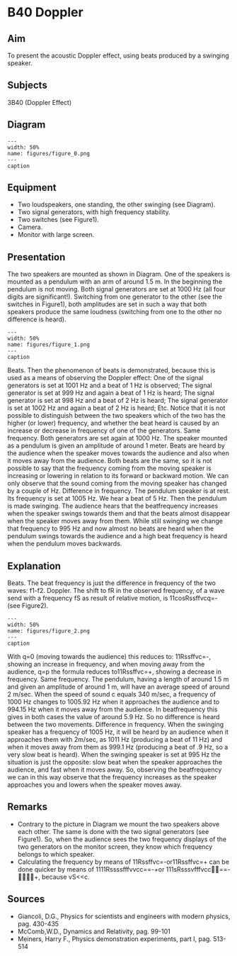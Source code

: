 # B40 Doppler 
    
  
## Aim   
 To present the acoustic Doppler effect, using beats produced by a swinging speaker.    
  
## Subjects   
 3B40 (Doppler Effect)   
  
## Diagram   
   
```{figure} figures/figure_0.png  
---  
width: 50%  
name: figures/figure_0.png  
---  
caption  
``` 
      
  
## Equipment   
 
 *  Two loudspeakers, one standing, the other swinging (see Diagram). 
 *  Two signal generators, with high frequency stability. 
 *  Two switches (see Figure1). 
 *  Camera. 
 *  Monitor with large screen.
     
  
## Presentation   
 The two speakers are mounted as shown in Diagram. One of the speakers is mounted as a pendulum with an arm of around 1.5 m. In the beginning the pendulum is not moving. Both signal generators are set at 1000 Hz (all four digits are significant!). Switching from one generator to the other (see the switches in Figure1), both amplitudes are set in such a way that both speakers produce the same loudness (switching from one to the other no difference is heard).    
```{figure} figures/figure_1.png  
---  
width: 50%  
name: figures/figure_1.png  
---  
caption  
``` 
 Beats. Then the phenomenon of beats is demonstrated, because this is used as a means of observing the Doppler effect:  One of the signal generators is set at 1001 Hz and a beat of 1 Hz is observed; The signal generator is set at 999 Hz and again a beat of 1 Hz is heard; The signal generator is set at 998 Hz and a beat of 2 Hz is heard; The signal generator is set at 1002 Hz and again a beat of 2 Hz is heard; Etc. Notice that it is not possible to distinguish between the two speakers which of the two has the higher (or lower) frequency, and whether the beat heard is caused by an increase or decrease in frequency of one of the generators. Same frequency. Both generators are set again at 1000 Hz. The speaker mounted as a pendulum is given an amplitude of around 1 meter. Beats are heard by the audience when the speaker moves towards the audience and also when it moves away from the audience. Both beats are the same, so it is not possible to say that the frequency coming from the moving speaker is increasing or lowering in relation to its forward or backward motion. We can only observe that the sound coming from the moving speaker has changed by a couple of Hz. Difference in frequency. The pendulum speaker is at rest. Its frequency is set at 1005 Hz. We hear a beat of 5 Hz. Then the pendulum is made swinging. The audience hears that the beatfrequency increases when the speaker swings towards them and that the beats almost disappear when the speaker moves away from them. While still swinging we change that frequency to 995 Hz and now almost no beats are heard when the pendulum swings towards the audience and a high beat frequency is heard when the pendulum moves backwards.      
  
## Explanation   
 Beats. The beat frequency is just the difference in frequency of the two waves: f1-f2. Doppler. The shift to fR in the observed frequency, of a wave send with a frequency fS as result of relative motion, is 11cosRssffvcq=- (see Figure2).     
```{figure} figures/figure_2.png  
---  
width: 50%  
name: figures/figure_2.png  
---  
caption  
``` 
 With q=0 (moving towards the audience) this reduces to: 11Rssffvc=-, showing an increase in frequency, and when moving away from the audience, q=p the formula reduces to11Rssffvc=+, showing a decrease in frequency. Same frequency. The pendulum, having a length of around 1.5 m and given an amplitude of around 1 m, will have an average speed of around 2 m/sec. When the speed of sound c equals 340 m/sec, a frequency of 1000 Hz changes to 1005.92 Hz when it approaches the audience and to 994.15 Hz when it moves away from the audience. In beatfrequency this gives in both cases the value of around 5.9 Hz. So no difference is heard between the two movements. Difference in frequency. When the swinging speaker has a frequency of 1005 Hz, it will be heard by an audience when it approaches them with 2m/sec, as 1011 Hz (producing a beat of 11 Hz) and when it moves away from them as 999.1 Hz (producing a beat of .9 Hz, so a very slow beat is heard). When the swinging speaker is set at 995 Hz the situation is just the opposite: slow beat when the speaker approaches the audience, and fast when it moves away. So, observing the beatfrequency we can in this way observe that the frequency increases as the speaker approaches you and lowers when the speaker moves away.    
  
## Remarks   
 
 *  Contrary to the picture in Diagram we mount the two speakers above each other. The same is done with the two signal generators (see Figure1). So, when the audience sees the two frequency displays of the two generators on the monitor screen, they know which frequency belongs to which speaker.    
 *  Calculating the frequency by means of 11Rssffvc=-or11Rssffvc=+ can be done quicker by means of 1111Rssssfffvvcc==-+or 111sRsssvfffvcc==-+, because vS<<c.
   
  
## Sources   
 
 *  Giancoli, D.G., Physics for scientists and engineers with modern physics, pag. 430-435 
 *  McComb,W.D., Dynamics and Relativity, pag. 99-101 
 *  Meiners, Harry F., Physics demonstration experiments, part I, pag. 513-514
  